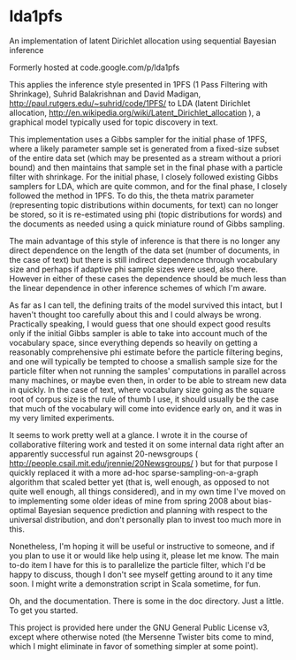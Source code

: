# lda1pfs
An implementation of latent Dirichlet allocation using sequential Bayesian inference

Formerly hosted at code.google.com/p/lda1pfs

This applies the inference style presented in 1PFS (1 Pass Filtering with Shrinkage), Suhrid Balakrishnan and David Madigan, http://paul.rutgers.edu/~suhrid/code/1PFS/ to LDA (latent Dirichlet allocation, http://en.wikipedia.org/wiki/Latent_Dirichlet_allocation ), a graphical model typically used for topic discovery in text.

This implementation uses a Gibbs sampler for the initial phase of 1PFS, where a likely parameter sample set is generated from a fixed-size subset of the entire data set (which may be presented as a stream without a priori bound) and then maintains that sample set in the final phase with a particle filter with shrinkage. For the initial phase, I closely followed existing Gibbs samplers for LDA, which are quite common, and for the final phase, I closely followed the method in 1PFS. To do this, the theta matrix parameter (representing topic distributions within documents, for text) can no longer be stored, so it is re-estimated using phi (topic distributions for words) and the documents as needed using a quick miniature round of Gibbs sampling.

The main advantage of this style of inference is that there is no longer any direct dependence on the length of the data set (number of documents, in the case of text) but there is still indirect dependence through vocabulary size and perhaps if adaptive phi sample sizes were used, also there. However in either of these cases the dependence should be much less than the linear dependence in other inference schemes of which I'm aware.

As far as I can tell, the defining traits of the model survived this intact, but I haven't thought too carefully about this and I could always be wrong. Practically speaking, I would guess that one should expect good results only if the initial Gibbs sampler is able to take into account much of the vocabulary space, since everything depends so heavily on getting a reasonably comprehensive phi estimate before the particle filtering begins, and one will typically be tempted to choose a smallish sample size for the particle filter when not running the samples' computations in parallel across many machines, or maybe even then, in order to be able to stream new data in quickly. In the case of text, where vocabulary size going as the square root of corpus size is the rule of thumb I use, it should usually be the case that much of the vocabulary will come into evidence early on, and it was in my very limited experiments.

It seems to work pretty well at a glance. I wrote it in the course of collaborative filtering work and tested it on some internal data right after an apparently successful run against 20-newsgroups ( http://people.csail.mit.edu/jrennie/20Newsgroups/ ) but for that purpose I quickly replaced it with a more ad-hoc sparse-sampling-on-a-graph algorithm that scaled better yet (that is, well enough, as opposed to not quite well enough, all things considered), and in my own time I've moved on to implementing some older ideas of mine from spring 2008 about bias-optimal Bayesian sequence prediction and planning with respect to the universal distribution, and don't personally plan to invest too much more in this.

Nonetheless, I'm hoping it will be useful or instructive to someone, and if you plan to use it or would like help using it, please let me know. The main to-do item I have for this is to parallelize the particle filter, which I'd be happy to discuss, though I don't see myself getting around to it any time soon. I might write a demonstration script in Scala sometime, for fun.

Oh, and the documentation. There is some in the doc directory. Just a little. To get you started.

This project is provided here under the GNU General Public License v3, except where otherwise noted (the Mersenne Twister bits come to mind, which I might eliminate in favor of something simpler at some point). 
